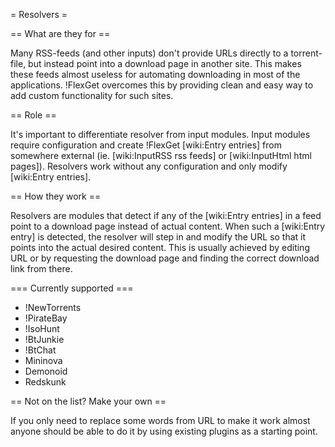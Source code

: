 = Resolvers =

== What are they for ==

Many RSS-feeds (and other inputs) don't provide URLs directly to a torrent-file, but instead point into a download page in another site. This makes these feeds almost useless for automating downloading in most of the applications. !FlexGet overcomes this by providing clean and easy way to add custom functionality for such sites.

== Role ==

It's important to differentiate resolver from input modules. Input modules require configuration and create !FlexGet [wiki:Entry entries] from somewhere external (ie. [wiki:InputRSS rss feeds] or [wiki:InputHtml html pages]). Resolvers work without any configuration and only modify [wiki:Entry entries].

== How they work ==

Resolvers are modules that detect if any of the [wiki:Entry entries] in a feed point to a download page instead of actual content. When such a [wiki:Entry entry] is detected, the resolver will step in and modify the URL so that it points into the actual desired content. This is usually achieved by editing URL or by requesting the download page and finding the correct download link from there.

=== Currently supported ===

 * !NewTorrents
 * !PirateBay
 * !IsoHunt
 * !BtJunkie
 * !BtChat
 * Mininova
 * Demonoid
 * Redskunk

== Not on the list? Make your own ==

If you only need to replace some words from URL to make it work almost anyone should be able to do it by using existing plugins as a starting point.
